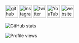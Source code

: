


[<img src='https://cdn.jsdelivr.net/npm/simple-icons@3.0.1/icons/github.svg' alt='github' height='40'>](https://github.com/rmzaoo)  [<img src='https://cdn.jsdelivr.net/npm/simple-icons@3.0.1/icons/instagram.svg' alt='instagram' height='40'>](https://www.instagram.com/rmzaoo/)  [<img src='https://cdn.jsdelivr.net/npm/simple-icons@3.0.1/icons/twitter.svg' alt='twitter' height='40'>](https://twitter.com/rmzaoo)  [<img src='https://cdn.jsdelivr.net/npm/simple-icons@3.0.1/icons/youtube.svg' alt='YouTube' height='40'>](https://www.youtube.com/channel/rmzaoo)  [<img src='https://cdn.jsdelivr.net/npm/simple-icons@3.0.1/icons/icloud.svg' alt='website' height='40'>](https://rafaelmartins.pt)  

![GitHub stats](https://github-readme-stats.vercel.app/api?username=rmzaoo&show_icons=true&count_private=true)  

![Profile views](https://gpvc.arturio.dev/rmzaoo)  
